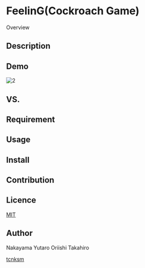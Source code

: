 FeelinG(Cockroach Game)
====

Overview

## Description

## Demo
![2](https://user-images.githubusercontent.com/20881545/58742289-9ac67380-845e-11e9-96e8-6d6650462898.jpg)


## VS. 

## Requirement

## Usage

## Install

## Contribution

## Licence

[MIT](https://github.com/tcnksm/tool/blob/master/LICENCE)

## Author
Nakayama Yutaro
Oriishi Takahiro

[tcnksm](https://github.com/tcnksm)
